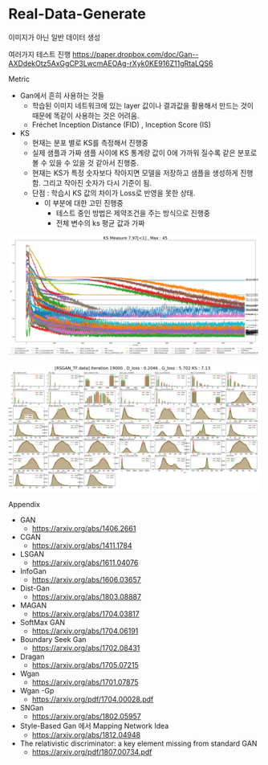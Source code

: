 # Real-Data-Generate
이미지가 아닌 일반 데이터 생성

여러가지 테스트 진행 
https://paper.dropbox.com/doc/Gan--AXDdekOtz5AxGgCP3LwcmAEOAg-rXyk0KE916Z11gRtaLQS6



Metric
  - Gan에서 흔히 사용하는 것들
    - 학습된 이미지 네트워크에 있는 layer 값이나 결과값을 활용해서 만드는 것이 때문에 똑같이 사용하는 것은 어려움.
    - Fréchet Inception Distance (FID) , Inception Score (IS)
  - KS
    - 현재는 분포 별로 KS를 측정해서 진행중
    - 실제 샘플과 가짜 샘플 사이에 KS 통계량 값이 0에 가까워 질수록 같은 분포로 볼 수 있을 수 있을 것 같아서 진행중.
    - 현재는 KS가 특정 숫자보다 작아지면 모델을 저장하고 샘플을 생성하게 진행함. 
         그리고  작아진 숫자가 다시 기준이 됨.
    - 단점 : 학습시 KS 값의 차이가 Loss로 반영을 못한 상태.
      - 이 부분에 대한 고민 진행중
        - 테스트 중인 방법은 제약조건을 주는 방식으로 진행중 
        - 전체 변수의 ks 평균 값과 가짜



![](./분포별_KS.png)     


![](./분포비교.png)


Appendix
- GAN
  - https://arxiv.org/abs/1406.2661
- CGAN
  - https://arxiv.org/abs/1411.1784
- LSGAN
  - https://arxiv.org/abs/1611.04076
- InfoGan
  - https://arxiv.org/abs/1606.03657
- Dist-Gan
  - https://arxiv.org/abs/1803.08887
- MAGAN
  - https://arxiv.org/abs/1704.03817
- SoftMax GAN 
  - https://arxiv.org/abs/1704.06191
- Boundary Seek Gan
  - https://arxiv.org/abs/1702.08431
- Dragan
  - https://arxiv.org/abs/1705.07215
- Wgan
  - https://arxiv.org/abs/1701.07875
- Wgan -Gp
  - https://arxiv.org/pdf/1704.00028.pdf
- SNGan
  - https://arxiv.org/abs/1802.05957
- Style-Based Gan 에서 Mapping Network Idea
  - https://arxiv.org/abs/1812.04948
- The relativistic discriminator: a key element missing from standard GAN
  - https://arxiv.org/pdf/1807.00734.pdf
